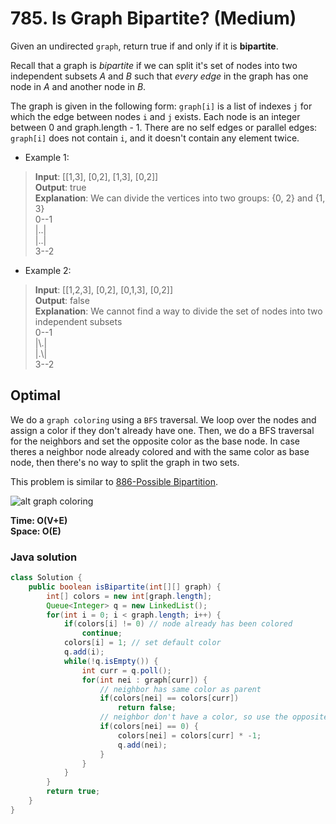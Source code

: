 # 785. Is Graph Bipartite? (Medium)

Given an undirected `graph`, return true if and only if it is **bipartite**.

Recall that a graph is *bipartite* if we can split it's set of nodes into two independent subsets 
*A* and *B* such that *every edge* in the graph has one node in *A* and another node in *B*.

The graph is given in the following form: `graph[i]` is a list of indexes `j` for which the edge
between nodes `i` and `j` exists.  Each node is an integer between 0 and graph.length - 1.  There
are no self edges or parallel edges: `graph[i]` does not contain `i`, and it doesn't contain any
element twice.

- Example 1:
> **Input**: [[1,3], [0,2], [1,3], [0,2]] <br>
> **Output**: true <br>
> **Explanation**: We can divide the vertices into two groups: {0, 2} and {1, 3} <br>
> 0--1 <br>
> |..| <br>
> |..| <br>
> 3--2
- Example 2:
> **Input**: [[1,2,3], [0,2], [0,1,3], [0,2]] <br>
> **Output**: false <br>
> **Explanation**: We cannot find a way to divide the set of nodes into two independent subsets <br>
> 0--1 <br>
> |\\.| <br>
> |.\\| <br>
> 3--2

## Optimal
We do a `graph coloring` using a `BFS` traversal. We loop over the nodes and assign a color if they
don't already have one. Then, we do a BFS traversal for the neighbors and set the opposite color as
the base node. In case theres a neighbor node already colored and with the same color as base node,
then there's no way to split the graph in two sets.

This problem is similar to [886-Possible Bipartition](886-Possible%20Bipartition.md). 

![alt graph coloring](https://leetcode.com/problems/is-graph-bipartite/Figures/785/color.png)

**Time: O(V+E) <br> Space: O(E)**

### Java solution
```java
class Solution {
    public boolean isBipartite(int[][] graph) {
        int[] colors = new int[graph.length];
        Queue<Integer> q = new LinkedList();
        for(int i = 0; i < graph.length; i++) {
            if(colors[i] != 0) // node already has been colored
                continue;
            colors[i] = 1; // set default color
            q.add(i);
            while(!q.isEmpty()) {
                int curr = q.poll();
                for(int nei : graph[curr]) {
                    // neighbor has same color as parent
                    if(colors[nei] == colors[curr]) 
                        return false;
                    // neighbor don't have a color, so use the opposite as parent
                    if(colors[nei] == 0) {
                        colors[nei] = colors[curr] * -1;
                        q.add(nei);
                    }
                }
            }
        }
        return true;
    }
}
```